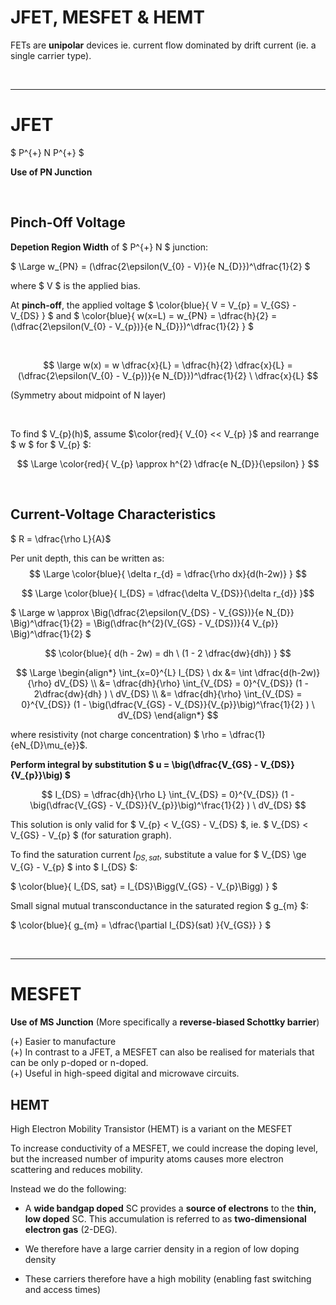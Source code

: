 # JFET, MESFET & HEMT

FETs are **unipolar** devices ie. current flow dominated by drift current (ie. a single carrier type).

</br><hr>

# JFET

$ P^{+} N P^{+} $
 
**Use of PN Junction**


</br>

## Pinch-Off Voltage

**Depetion Region Width** of $ P^{+} N $ junction:

$ \Large w_{PN} = (\dfrac{2\epsilon(V_{0} - V)}{e N_{D}})^\dfrac{1}{2} $

where $ V $ is the applied bias.

At **pinch-off**, the applied voltage $ \color{blue}{ V = V_{p} = V_{GS} - V_{DS} } $ and $ \color{blue}{ w(x=L) = w_{PN} = \dfrac{h}{2} = (\dfrac{2\epsilon(V_{0} - V_{p})}{e N_{D}})^\dfrac{1}{2} } $  

</br>

$$  \large w(x) = w \dfrac{x}{L} = \dfrac{h}{2} \dfrac{x}{L} = (\dfrac{2\epsilon(V_{0} - V_{p})}{e N_{D}})^\dfrac{1}{2} \ \dfrac{x}{L} $$  

(Symmetry about midpoint of N layer)

 </br>

To find $ V_{p}(h)$, assume $\color{red}{ V_{0} << V_{p} }$ and rearrange $ w $ for $ V_{p} $:

$$ \Large \color{red}{ V_{p} \approx h^{2} \dfrac{e N_{D}}{\epsilon} } $$

</br>

## Current-Voltage Characteristics

$ R = \dfrac{\rho L}{A}$

Per unit depth, this can be written as:
$$ \Large \color{blue}{ \delta r_{d} = \dfrac{\rho dx}{d(h-2w)} } $$


$$ \Large \color{blue}{ I_{DS} = \dfrac{\delta V_{DS}}{\delta r_{d}} }$$

$ \Large w \approx \Big(\dfrac{2\epsilon(V_{DS} - V_{GS})}{e N_{D}} \Big)^\dfrac{1}{2} = \Big(\dfrac{h^{2}(V_{GS} - V_{DS})}{4 V_{p}} \Big)^\dfrac{1}{2} $

$$ \color{blue}{ d(h - 2w) = dh \ (1 - 2 \dfrac{dw}{dh}) } $$


$$ \Large
\begin{align*}
\int_{x=0}^{L} I_{DS} \ dx &= \int \dfrac{d(h-2w)}{\rho} dV_{DS} \\
&= \dfrac{dh}{\rho} \int_{V_{DS} = 0}^{V_{DS}} (1 - 2\dfrac{dw}{dh} ) \ dV_{DS} \\
&= \dfrac{dh}{\rho} \int_{V_{DS} = 0}^{V_{DS}} (1 - \big(\dfrac{V_{GS} - V_{DS}}{V_{p}}\big)^\frac{1}{2} ) \ dV_{DS}
\end{align*}
$$

where resistivity (not charge concentration) $ \rho = \dfrac{1}{eN_{D}\mu_{e}}$.

**Perform integral by substitution $ u = \big(\dfrac{V_{GS} - V_{DS}}{V_{p}}\big) $**

$$ I_{DS} = \dfrac{dh}{\rho L} \int_{V_{DS} = 0}^{V_{DS}} (1 - \big(\dfrac{V_{GS} - V_{DS}}{V_{p}}\big)^\frac{1}{2} ) \ dV_{DS} $$

This solution is only valid for $ V_{p} < V_{GS} - V_{DS} $, ie. $ V_{DS} < V_{GS} - V_{p} $ (for saturation graph).

To find the saturation current $I_{DS, sat}$, substitute a value for $ V_{DS} \ge V_{G} - V_{p} $ into $ I_{DS} $:

$ \color{blue}{ I_{DS, sat} = I_{DS}\Bigg(V_{GS} - V_{p}\Bigg) } $


Small signal mutual transconductance in the saturated region $ g_{m} $:

$ \color{blue}{ g_{m} = \dfrac{\partial I_{DS}(sat) }{V_{GS}} } $

</br><hr>


# MESFET 

**Use of MS Junction** (More specifically a **reverse-biased Schottky barrier**)

(+) Easier to manufacture </br>
(+) In contrast to a JFET, a MESFET can also be realised
for materials that can be only p-doped or n-doped. </br>
(+) Useful in high-speed digital and microwave circuits. </br>



## HEMT

High Electron Mobility Transistor (HEMT) is a variant on the MESFET

To increase conductivity of a MESFET, we could increase the doping level, but the increased number of impurity atoms causes more electron scattering and reduces mobility.

Instead we do the following:

- A **wide bandgap doped** SC provides a **source of electrons** to the **thin, low doped** SC. This accumulation is
referred to as **two-dimensional electron gas** (2-DEG).

- We therefore have a large carrier density in a
region of low doping density

- These carriers therefore have a high mobility (enabling
fast switching and access times)


